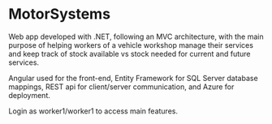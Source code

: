 # MotorSystems
Web app developed with .NET, following an MVC architecture, with the main purpose of helping workers of a vehicle workshop manage their services and keep track of stock available vs stock needed for current and future services. 

Angular used for the front-end, Entity Framework for SQL Server database mappings, REST api for client/server communication, and Azure for deployment. 

Login as worker1/worker1 to access main features.
